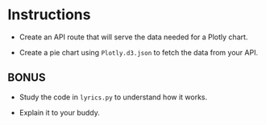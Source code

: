 # Instructions

* Create an API route that will serve the data needed for a Plotly chart.

* Create a pie chart using `Plotly.d3.json` to fetch the data from your API.

## BONUS

* Study the code in `lyrics.py` to understand how it works.

* Explain it to your buddy.
